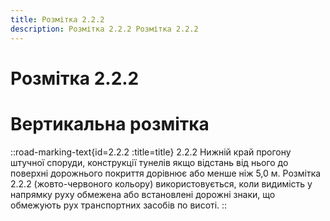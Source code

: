 ```yaml
---
title: Розмітка 2.2.2
description: Розмітка 2.2.2 Розмітка 2.2.2
---
```

# Розмітка 2.2.2
# Вертикальна розмітка
::road-marking-text{id=2.2.2 :title=title}
2.2.2 Нижній край прогону штучної споруди, конструкції тунелів якщо відстань від нього до поверхні дорожнього покриття дорівнює або менше ніж 5,0 м.
Розмітка 2.2.2 (жовто-червоного кольору) використовується, коли видимість у напрямку руху обмежена або встановлені дорожні знаки, що обмежують рух транспортних засобів по висоті.
::